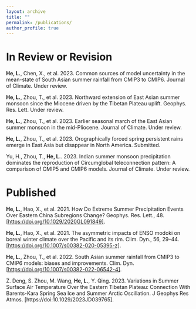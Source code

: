 ```yaml
---
layout: archive
title: ""
permalink: /publications/
author_profile: true
---
```



In Review or Revision
==
**He, L.**, Chen, X., et al. 2023. Common sources of model uncertainty in the mean-state of South Asian summer rainfall from CMIP3 to CMIP6. Journal of Climate. Under review.

**He, L.**, Zhou, T., et al. 2023. Northward extension of East Asian summer monsoon since the Miocene driven by the Tibetan Plateau uplift. Geophys. Res. Lett. Under review.

**He, L.**, Zhou, T., et al. 2023. Earlier seasonal march of the East Asian summer monsoon in the mid-Pliocene. Journal of Climate. Under review.

**He, L.**, Zhou, T., et al. 2023. Orographically forced spring persistent rains emerge in East Asia but disappear in North America. Submitted.

Yu, H., Zhou, T., **He, L.**. 2023. Indian summer monsoon precipitation dominates the reproduction of Circumglobal teleconnection pattern: A comparison of CMIP5 and CMIP6 models. Journal of Climate. Under review.

Published
===
**He, L.**, Hao, X., et al. 2021. How Do Extreme Summer Precipitation Events Over Eastern China Subregions Change? Geophys. Res. Lett., 48. [https://doi.org/10.1029/2020GL091849].

**He, L.**, Hao, X., et al. 2021. The asymmetric impacts of ENSO modoki on boreal winter climate over the Pacific and its rim. Clim. Dyn., 56, 29–44. [https://doi.org/10.1007/s00382-020-05395-z].

**He, L.**, Zhou, T., et al. 2022. South Asian summer rainfall from CMIP3 to CMIP6 models: biases and improvements. Clim. Dyn. [https://doi.org/10.1007/s00382-022-06542-4].

Z. Deng, S. Zhou, M. Wang, **He, L.**, Y. Qing. 2023. Variations in Summer Surface Air Temperature Over the Eastern Tibetan Plateau: Connection With Barents-Kara Spring Sea Ice and Summer Arctic Oscillation. J Geophys Res Atmos. [https://doi:10.1029/2023JD039765].



<!--
{% if author.googlescholar %}
  You can also find my articles on <u><a href="{{author.googlescholar}}">my Google Scholar profile</a>.</u>
{% endif %}

{% include base_path %}

{% for post in site.publications reversed %}
  {% include archive-single.html %}
{% endfor %}
-->
